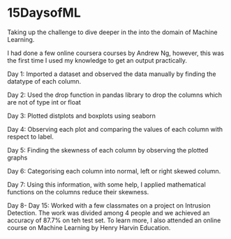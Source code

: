 # 15DaysofML
 Taking up the challenge to dive deeper in the into the domain of Machine Learning.
 
 I had done a few online coursera courses by Andrew Ng, however, this was the first time I used my knowledge to get an output practically. 
 
 Day 1: Imported a dataset and observed the data manually by finding the datatype of each column. 
 
 Day 2: Used the drop function in pandas library to drop the columns which are not of type int or float
 
 Day 3: Plotted distplots and boxplots using seaborn
 
 Day 4: Observing each plot and comparing the values of each column  with respect to label.
 
 Day 5: Finding the skewness of each column by observing the plotted graphs
 
 Day 6: Categorising each column into normal, left or right skewed column.
 
 Day 7: Using this information, with some help, I applied mathematical functions on the columns reduce their skewness.
 
 Day 8- Day 15: Worked with a few classmates on a project on Intrusion Detection. The work was divided among 4 people and we achieved an accuracy of 87.7% on teh test set. To learn more, I also attended an online course on Machine Learning by Henry Harvin Education. 
